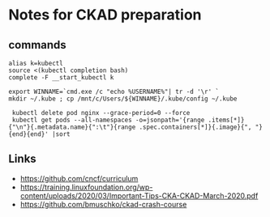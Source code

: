 # Notes for CKAD preparation 
## commands 

```
alias k=kubectl
source <(kubectl completion bash)
complete -F __start_kubectl k 
```

```
export WINNAME=`cmd.exe /c "echo %USERNAME%"| tr -d '\r' `
mkdir ~/.kube ; cp /mnt/c/Users/${WINNAME}/.kube/config ~/.kube

```

```
 kubectl delete pod nginx --grace-period=0 --force
 kubectl get pods --all-namespaces -o=jsonpath='{range .items[*]}{"\n"}{.metadata.name}{":\t"}{range .spec.containers[*]}{.image}{", "}{end}{end}' |sort
```


## Links 
* https://github.com/cncf/curriculum  
* https://training.linuxfoundation.org/wp-content/uploads/2020/03/Important-Tips-CKA-CKAD-March-2020.pdf  
* https://github.com/bmuschko/ckad-crash-course  


